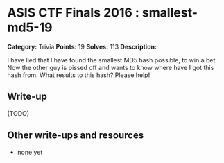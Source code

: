 # ASIS CTF Finals 2016 : smallest-md5-19

**Category:** Trivia
**Points:** 19
**Solves:** 113
**Description:**

I have lied that I have found the smallest MD5 hash possible, to win a bet.
Now the other guy is pissed off and wants to know where have I got this hash from. What results to this hash? Please help!

## Write-up

(TODO)

## Other write-ups and resources

* none yet

